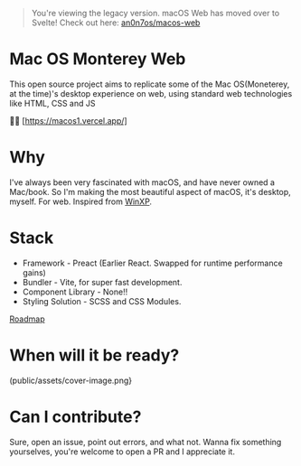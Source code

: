 >  You're viewing the legacy version. macOS Web has moved over to Svelte! Check out here: [an0n7os/macos-web](https://github.com/an0n7os/macos-web/) 

# Mac OS Monterey Web

This open source project aims to replicate some of the Mac OS(Moneterey, at the time)'s desktop experience on web, using standard web technologies like HTML, CSS and JS

🔗🔗 [https://macos1.vercel.app/]

# Why

I've always been very fascinated with macOS, and have never owned a Mac/book. So I'm making the most beautiful aspect of macOS, it's desktop, myself. For web. Inspired from [WinXP](https://winxp.now.sh/).

# Stack

- Framework - Preact (Earlier React. Swapped for runtime performance gains)
- Bundler - Vite, for super fast development.
- Component Library - None!!
- Styling Solution - SCSS and CSS Modules.

[Roadmap](https://www.notion.so/MacOS-Web-Roadmap-ea7613aa68374a6c8b8e94065b1a4010)

# When will it be ready?

(public/assets/cover-image.png}

# Can I contribute?

Sure, open an issue, point out errors, and what not. Wanna fix something yourselves, you're welcome to open a PR and I appreciate it.
